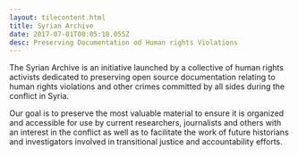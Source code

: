 ```yaml
---
layout: tilecontent.html
title: Syrian Archive
date: 2017-07-01T00:05:18.055Z
desc: Preserving Documentation od Human rights Violations
---
```


The Syrian Archive is an initiative launched by a collective of human rights activists dedicated to preserving open source documentation relating to human rights violations and other crimes committed by all sides during the conflict in Syria.


Our goal is to preserve the most valuable material to ensure it is organized and accessible for use by current researchers, journalists and others with an interest in the conflict as well as to facilitate the work of future historians and investigators involved in transitional justice and accountability efforts.
